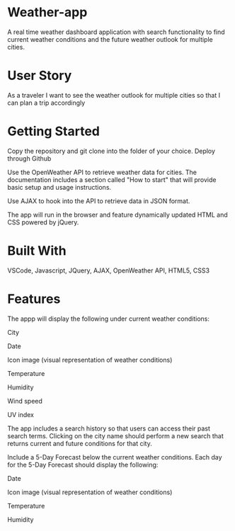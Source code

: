 # Weather-app

A real time weather dashboard application with search functionality to find current weather conditions and the future weather outlook for multiple cities.

# User Story 
As a traveler
I want to see the weather outlook for multiple cities
so that I can plan a trip accordingly


# Getting Started
Copy the repository and git clone into the folder of your choice. 
Deploy through Github

Use the OpenWeather API to retrieve weather data for cities. The documentation includes a section called "How to start" that will provide basic setup and usage instructions.


Use AJAX to hook into the API to retrieve data in JSON format.


The app will run in the browser and feature dynamically updated HTML and CSS powered by jQuery.

# Built With
VSCode, Javascript, JQuery, AJAX, OpenWeather API, HTML5, CSS3 

# Features 
The appp will display the following under current weather conditions:


City


Date


Icon image (visual representation of weather conditions)


Temperature


Humidity


Wind speed


UV index



The app includes a search history so that users can access their past search terms. Clicking on the city name should perform a new search that returns current and future conditions for that city.


Include a 5-Day Forecast below the current weather conditions. Each day for the 5-Day Forecast should display the following:


Date


Icon image (visual representation of weather conditions)


Temperature


Humidity





